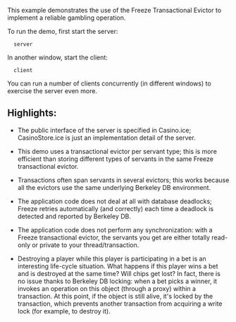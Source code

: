 This example demonstrates the use of the Freeze Transactional Evictor
to implement a reliable gambling operation.

To run the demo, first start the server:

      server

In another window, start the client:

      client

You can run a number of clients concurrently (in different windows)
to exercise the server even more.

Highlights:
----------

- The public interface of the server is specified in Casino.ice;
  CasinoStore.ice is just an implementation detail of the server.

- This demo uses a transactional evictor per servant type; this 
  is more efficient than storing different types of servants in
  the same Freeze transactional evictor.

- Transactions often span servants in several evictors; this works
  because all the evictors use the same underlying Berkeley DB 
  environment.

- The application code does not deal at all with database deadlocks;
  Freeze retries automatically (and correctly) each time a deadlock is
  detected and reported by Berkeley DB.

- The application code does not perform any synchronization: with
  a Freeze transactional evictor, the servants you get are either
  totally read-only or private to your thread/transaction.

- Destroying a player while this player is participating in a bet
  is an interesting life-cycle situation. What happens if this player
  wins a bet and is destroyed at the same time? Will chips get lost?
  In fact, there is no issue thanks to Berkeley DB locking:
  when a bet picks a winner, it invokes an operation on this object
  (through a proxy) within a transaction. At this point, if the 
  object is still alive, it's locked by the transaction, which
  prevents another transaction from acquiring a write lock (for 
  example, to destroy it).
